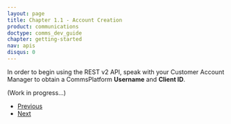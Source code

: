 ```yaml
---
layout: page
title: Chapter 1.1 - Account Creation
product: communications
doctype: comms_dev_guide
chapter: getting-started
nav: apis
disqus: 0
---
```


In order to begin using the REST v2 API, speak with your Customer Account Manager to obtain a CommsPlatform <b>Username</b> and <b>Client ID</b>.

(Work in progress...)

<ul class="pager">
  <li class="previous"><a href="/communications/dev-guide/"><i class="glyphicon glyphicon-chevron-left"></i>Previous</a></li>
  <li class="next"><a href="/communications/dev-guide/getting-started/authentication/">Next<i class="glyphicon glyphicon-chevron-right"></i></a></li>
</ul>